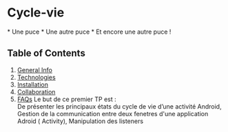 # Cycle-vie


* Une puce
* Une autre puce
* Et encore une autre puce !
## Table of Contents
1. [General Info](#general-info)
2. [Technologies](#technologies)
3. [Installation](#installation)
4. [Collaboration](#collaboration)
5. [FAQs](#faqs)
Le but de ce premier TP est :  
De présenter les principaux états du cycle de vie d’une activité Android, 
Gestion de la communication entre deux fenetres d'une application Adroid ( Activity), 
Manipulation des listeners 
